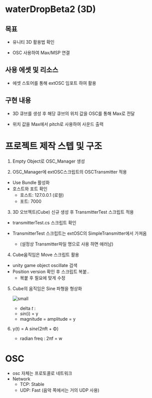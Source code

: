 # waterDropBeta2 (3D)



## 목표

- 유니티 3D 활용법 확인

- OSC 사용하여 Max/MSP 연결



## 사용 에셋 및 리소스

- 에셋 스토어를 통해 extOSC 임포트 하여 활용 



## 구현 내용

- 3D 큐브를 생성 후 해당 큐브의 위치 값을 OSC를 통해 Max로 전달

- 위치 값을 Max에서 pitch로 사용하여 사운드 출력



# 프로젝트 제작 스텝 및 구조

1.  Empty Object로 OSC_Manager 생성

2.  OSC_Manager에 extOSC스크립트의  OSCTransmitter 적용

   - Use Bundle 활성화
   - 호스트와 포트 확인
     - 호스트: 127.0.0.1 (로컬)
     - 포트: 7000

3.  3D 오브젝트(Cube) 신규 생성 후 TransmitterTest 스크립트 적용

   - transmitterTest.cs 스크립트 확인

   - TransmitterTest 스크립트는 extOSC의 SimpleTransmitter에서 가져옴
     -  (설정상 Transmitter파일 명으로 사용 하면 애러남)

4.  Cube움직임은 Move 스크립트 활용

   - unity game object oscillate 검색
   - Position version 확인 후 스크립트 복붙.. 
     - 복붙 후 필요에 맞게 수정

5. Cube의 움직임은 Sine 파형을 형상화

   ![small](https://user-images.githubusercontent.com/52766675/62026920-54e81a80-b217-11e9-878c-860e8eb54f34.png)

   - delta _t_ : 
   - _sin_(i) = y
   - magnitude = amplitude = y



6. y(t) = A _sine_(2πft + Φ)
   - radian freq : 2πf = w

# OSC

- osc 자체는 프로토콜로 네트워크
- Network
  - TCP:  Stable
  - UDP: Fast (음악 쪽에서는 거의 UDP 사용)



